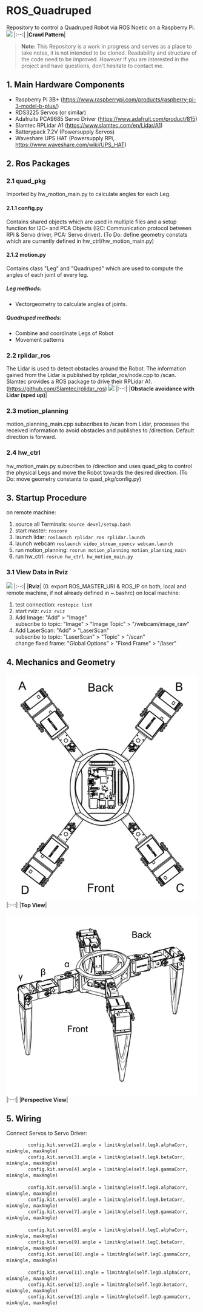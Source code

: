 # ROS_Quadruped

Repository to control a Quadruped Robot via ROS Noetic on a Raspberry Pi.
![](media_files/20221017_184835.gif)
|:--:|
|<b>Crawl Pattern</b>|


>**Note:**
>This Repository is a work in progress and serves as a place to take notes, it is not intended to be cloned. Readability and structure of the code need to be improved. However if you are interested in the project and have questions, don't hesitate to contact me.


## 1. Main Hardware Components
- Raspberry Pi 3B+ (https://www.raspberrypi.com/products/raspberry-pi-3-model-b-plus/)
- RDS3225 Servos (or similar) 
- Adafruits PCA9685 Servo Driver (https://www.adafruit.com/product/815)
- Slamtec RPLidar A1 (https://www.slamtec.com/en/Lidar/A1)
- Batterypack 7.2V (Powersupply Servos)
- Waveshare UPS HAT (Powersupply RPi, https://www.waveshare.com/wiki/UPS_HAT)

## 2. Ros Packages

### 2.1 quad_pkg
Imported by hw_motion_main.py to calculate angles for each Leg.
#### 2.1.1 config.py
Contains shared objects which are used in multiple files and a setup function for I2C- and PCA Objects (I2C: Communication protocol between RPi & Servo driver, PCA: Servo driver).
(To Do: define geometry constats which are currently defined in hw_ctrl/hw_motion_main.py)
#### 2.1.2 motion.py
Contains class "Leg" and "Quadruped" which are used to compute the angles of each joint of every leg. 
##### Leg methods:
- Vectorgeometry to calculate angles of joints.
##### Quadruped methods:
- Combine and coordinate Legs of Robot
- Movement patterns

### 2.2 rplidar_ros
The Lidar is used to detect obstacles around the Robot. The information gained from the Lidar is published by rplidar_ros/node.cpp to /scan. Slamtec provides a ROS package to drive their RPLidar A1. (https://github.com/Slamtec/rplidar_ros)
![](media_files/20221017_184533.gif)
|:--:|
|<b>Obstacle avoidance with Lidar (sped up)</b>|

### 2.3 motion_planning
motion_planning_main.cpp subscribes to /scan from Lidar, processes the received information to avoid obstacles and publishes to /direction. Default direction is forward.

### 2.4 hw_ctrl
hw_motion_main.py subscribes to /direction and uses quad_pkg to control the physical Legs and move the Robot towards the desired direction. 
(To Do: move geometry constants to quad_pkg/config.py)

## 3. Startup Procedure 
on remote machine:
1. source all Terminals:  `source devel/setup.bash`
2. start master:          `roscore`
3. launch lidar:          `roslaunch rplidar_ros rplidar.launch`
4. launch webcam          `roslaunch video_stream_opencv webcam.launch`
5. run motion_planning:   `rosrun motion_planning motion_planning_main`
6. run hw_ctrl:           `rosrun hw_ctrl hw_motion_main.py`

### 3.1 View Data in Rviz
![](media_files/)
|:--:|
|<b>Rviz</b>|
(0. export ROS_MASTER_URI & ROS_IP on both, local and remote machine, 
if not already defined in ~.bashrc)
on local machine:
1. test connection:     `rostopic list`
2. start rviz:          `rviz rviz`
3. Add Image:           "Add" > "Image"  
   subscribe to topic:  "Image" > "Image Topic" > "/webcam/image_raw"
5. Add LaserScan:       "Add" > "LaserScan"  
   subscribe to topic:  "LaserScan" > "Topic" > "/scan"  
   change fixed frame:  "Global Options" > "Fixed Frame" > "/laser"

## 4. Mechanics and Geometry
![](media_files/Top_view.jpeg)
|:--:|
|<b>Top View</b>|

![](media_files/Perspective_view.jpeg)
|:--:|
|<b>Perspective View</b>|

## 5. Wiring

Connect Servos to Servo Driver:
```     
        config.kit.servo[2].angle = limitAngle(self.legA.alphaCorr, minAngle, maxAngle)
        config.kit.servo[3].angle = limitAngle(self.legA.betaCorr, minAngle, maxAngle)
        config.kit.servo[4].angle = limitAngle(self.legA.gammaCorr, minAngle, maxAngle)

        config.kit.servo[5].angle = limitAngle(self.legB.alphaCorr, minAngle, maxAngle)
        config.kit.servo[6].angle = limitAngle(self.legB.betaCorr, minAngle, maxAngle)
        config.kit.servo[7].angle = limitAngle(self.legB.gammaCorr, minAngle, maxAngle)

        config.kit.servo[8].angle = limitAngle(self.legC.alphaCorr, minAngle, maxAngle)
        config.kit.servo[9].angle = limitAngle(self.legC.betaCorr, minAngle, maxAngle)
        config.kit.servo[10].angle = limitAngle(self.legC.gammaCorr, minAngle, maxAngle)

        config.kit.servo[11].angle = limitAngle(self.legD.alphaCorr, minAngle, maxAngle)
        config.kit.servo[12].angle = limitAngle(self.legD.betaCorr, minAngle, maxAngle)
        config.kit.servo[13].angle = limitAngle(self.legD.gammaCorr, minAngle, maxAngle)
```
